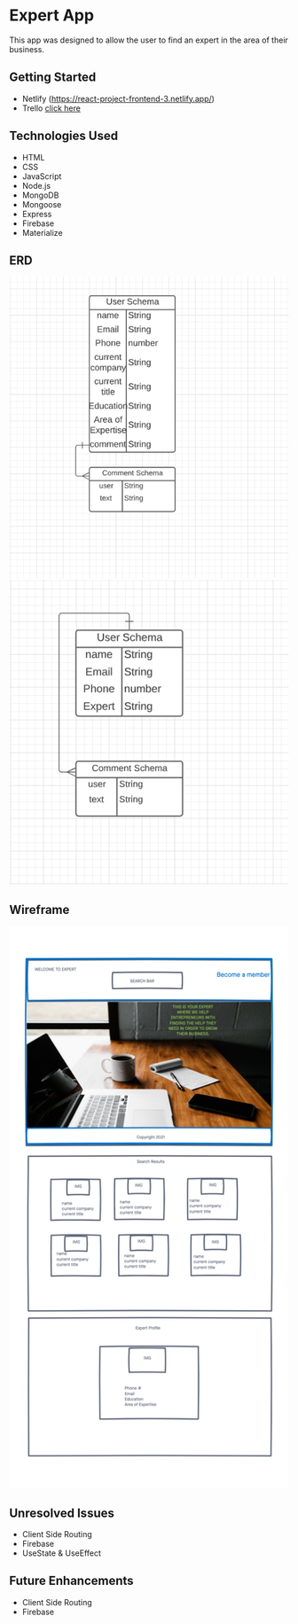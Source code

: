 # Expert App
This app was designed to allow the user to find an expert in the area of their business. 

## Getting Started
- Netlify
 (https://react-project-frontend-3.netlify.app/)
- Trello
[click here](https://trello.com/b/IdzruCzF/project-3)

## Technologies Used
- HTML
- CSS
- JavaScript
- Node.js
- MongoDB
- Mongoose
- Express
- Firebase
- Materialize

## ERD

![](public/img/SS-1.png)
![](public/img/SS-2.png)

## Wireframe
![wireframe](public/img/Project-3.png)

## Unresolved Issues
- Client Side Routing 
- Firebase
- UseState & UseEffect

## Future Enhancements
- Client Side Routing
- Firebase



